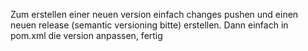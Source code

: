 Zum erstellen einer neuen version einfach changes pushen und einen neuen release (semantic versioning bitte) erstellen. Dann einfach in pom.xml die version anpassen, fertig
